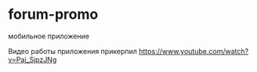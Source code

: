 # forum-promo
мобильное приложение

Видео работы приложения прикерпил https://www.youtube.com/watch?v=Paj_SjpzJNg
